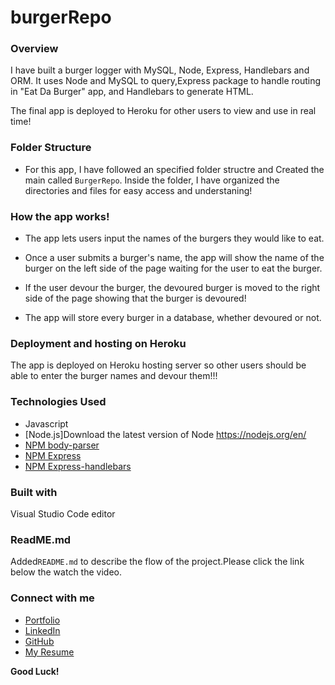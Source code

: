 # burgerRepo


### Overview

I have built a burger logger with MySQL, Node, Express, Handlebars and ORM. It uses Node and MySQL to query,Express package to handle routing in "Eat Da Burger" app, and Handlebars to generate HTML.

The final app is deployed to Heroku for other users to view and use in real time!


### Folder Structure

* For this app, I have followed an specified folder structre and Created the main called `BurgerRepo`. Inside the folder, I have organized the directories and files for easy access and understaning!


### How the app works!

* The app lets users input the names of the burgers they would like to eat.

* Once a user submits a burger's name, the app will show the name of the burger on the left side of the page  waiting for the user to eat the burger.

* If the user devour the burger, the devoured burger is moved to the right side of the page showing that the burger is devoured!

* The app will store every burger in a database, whether devoured or not.

### Deployment and hosting on Heroku

The app is deployed on Heroku hosting server so other users should be able to enter the burger names and devour them!!!


### Technologies Used

* Javascript
* [Node.js]Download the latest version of Node https://nodejs.org/en/
* [NPM body-parser](https://www.npmjs.com/package/body-parser)
* [NPM Express](https://www.npmjs.com/package/express)
* [NPM Express-handlebars](https://www.npmjs.com/package/express-handler)



### Built with

 Visual Studio Code editor

### ReadME.md
Added`README.md` to describe the flow of the project.Please click the link below the watch the video.


### Connect with me

* [Portfolio](https://dara9234.github.io/Bootstrap-Portfolio/)
* [LinkedIn](https://www.linkedin.com/in/darakhshan-ahmed-bbb5a967/)
* [GitHub](https://github.com/dara9234)
* [My Resume](https://www.linkedin.com/in/darakhshan-ahmed-bbb5a967/)


**Good Luck!**






